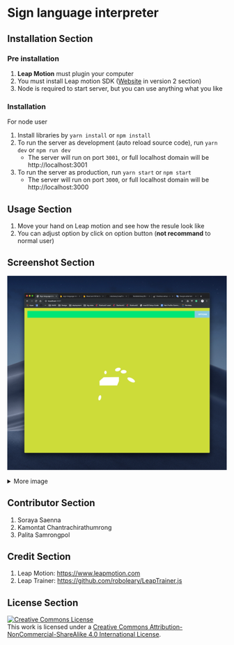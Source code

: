 # Sign language interpreter

## Installation Section

### Pre installation

1. **Leap Motion** must plugin your computer
2. You must install Leap motion SDK ([Website](https://www.leapmotion.com/setup/desktop/) in version 2 section)
3. Node is required to start server, but you can use anything what you like

### Installation

For node user

1. Install libraries by `yarn install` or `npm install`
2. To run the server as development (auto reload source code), run `yarn dev` or `npm run dev`
    - The server will run on port `3001`, or full localhost domain will be http://localhost:3001
3. To run the server as production, run `yarn start` or `npm start`
    - The server will run on port `3000`, or full localhost domain will be http://localhost:3000

##  Usage Section

1. Move your hand on Leap motion and see how the resule look like
2. You can adjust option by click on option button (**not recommand** to normal user)

## Screenshot Section

![image1](/docs/res/mainPage.png)

<details><summary>More image</summary>

![image2](/docs/res/optionPage.png)

</details>

## Contributor Section

1. Soraya Saenna
2. Kamontat Chantrachirathumrong
3. Palita Samrongpol

## Credit Section

1. Leap Motion: https://www.leapmotion.com
2. Leap Trainer: https://github.com/roboleary/LeapTrainer.js

## License Section

<a rel="license" href="http://creativecommons.org/licenses/by-nc-sa/4.0/"><img alt="Creative Commons License" style="border-width:0" src="https://i.creativecommons.org/l/by-nc-sa/4.0/88x31.png" /></a><br />This work is licensed under a <a rel="license" href="http://creativecommons.org/licenses/by-nc-sa/4.0/">Creative Commons Attribution-NonCommercial-ShareAlike 4.0 International License</a>.